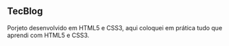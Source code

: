 <h2>TecBlog</h2>
<p>Porjeto desenvolvido em HTML5 e CSS3, aqui coloquei em prática tudo que aprendi com HTML5 e CSS3.</p>

